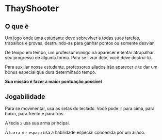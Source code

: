 # ThayShooter

## O que é

Um jogo onde uma estudante deve sobreviver a todas suas tarefas, trabalhos e provas, destruindo-as para ganhar pontos ou somente desviar.

De tempo em tempo, um professor inimigo irá aparecer e tentar atrapalhar seu progresso de alguma forma. Para se livrar dele, você deve destruí-lo.

Para auxiliar nossa estudante, professores aliados irão aparecer e te dar um bônus especial que dura determinado tempo.

**Sua missão é fazer a maior pontuação possível**

## Jogabilidade

Para se movimentar, usa as setas do teclado. Você pode ir para cima, para baixo, para frente e para tras.

A tecla `x` usa sua arma principal.

A `barra de espaço` usa a habilidade especial concedida por um aliado.

